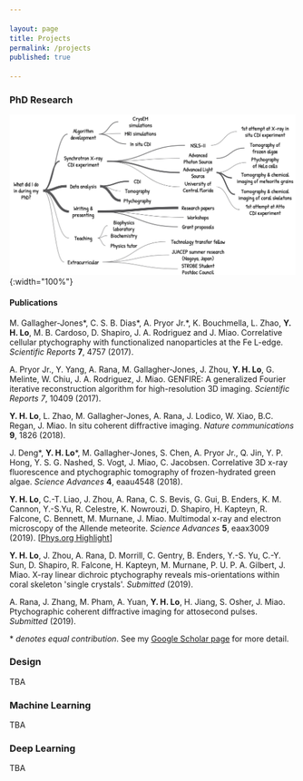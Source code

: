 ```yaml
---

layout: page
title: Projects
permalink: /projects
published: true

---
```


### PhD Research

![jpg](/assets/images/phd-history.jpg){:width="100%"}

#### Publications

M. Gallagher-Jones\*, C. S. B. Dias\*, A. Pryor Jr.\*, K. Bouchmella, L. Zhao, __Y. H. Lo__, M. B. Cardoso, D. Shapiro, J. A. Rodriguez and J. Miao. Correlative cellular ptychography with functionalized nanoparticles at the Fe L-edge. _Scientific Reports_ __7__, 4757 (2017).

A. Pryor Jr., Y. Yang, A. Rana, M. Gallagher-Jones, J. Zhou, __Y. H. Lo__, G. Melinte, W. Chiu, J. A. Rodriguez, J. Miao. GENFIRE: A generalized Fourier iterative reconstruction algorithm for high-resolution 3D imaging. _Scientific Reports_ _7_, 10409 (2017).

__Y. H. Lo__, L. Zhao, M. Gallagher-Jones, A. Rana, J. Lodico, W. Xiao, B.C. Regan, J. Miao. In situ coherent diffractive imaging. _Nature communications_ __9__, 1826 (2018).

J. Deng\*, __Y. H. Lo__\*, M. Gallagher-Jones, S. Chen, A. Pryor Jr., Q. Jin, Y. P. Hong, Y. S. G. Nashed, S. Vogt, J. Miao, C. Jacobsen. Correlative 3D x-ray fluorescence and ptychographic tomography of frozen-hydrated green algae. _Science Advances_ __4__, eaau4548 (2018).

__Y. H. Lo__, C.-T. Liao, J. Zhou, A. Rana, C. S. Bevis, G. Gui, B. Enders, K. M. Cannon, Y.-S.Yu, R. Celestre, K. Nowrouzi, D. Shapiro, H. Kapteyn, R. Falcone, C. Bennett, M. Murnane, J. Miao. Multimodal x-ray and electron microscopy of the Allende meteorite. _Science Advances_ __5__, eaax3009 (2019). [[Phys.org Highlight](https://phys.org/news/2019-09-multimodal-x-ray-electron-microscopy-allende.html)]

__Y. H. Lo__, J. Zhou, A. Rana, D. Morrill, C. Gentry, B. Enders, Y.-S. Yu, C.-Y. Sun, D. Shapiro, R. Falcone, H. Kapteyn, M. Murnane, P. U. P. A. Gilbert, J. Miao. X-ray linear dichroic ptychography reveals mis-orientations within coral skeleton 'single crystals'. _Submitted_ (2019).

A. Rana, J. Zhang, M. Pham, A. Yuan, __Y. H. Lo__, H. Jiang, S. Osher, J. Miao. Ptychographic coherent diffractive imaging for attosecond pulses. _Submitted_ (2019).

\* _denotes equal contribution_. See my [Google Scholar page](https://scholar.google.com/citations?user=L_oHzBUAAAAJ&hl=en) for more detail.

### Design

TBA

### Machine Learning

TBA

### Deep Learning

TBA

